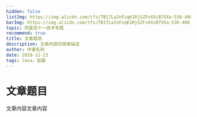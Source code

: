 ```yaml
---
hidden: false
listImg: https://img.alicdn.com/tfs/TB17La2nFzqK1RjSZFvXXcB7VXa-536-400.png
barImg: https://img.alicdn.com/tfs/TB17La2nFzqK1RjSZFvXXcB7VXa-536-400.png
topic: 阿里双十一技术专题
recommend: true
title: 文章题目
description: 文章内容的简单描述
author: 作者名称
date: 2018-12-23
tags: Java，容器
---
```


# 文章题目

文章内容文章内容